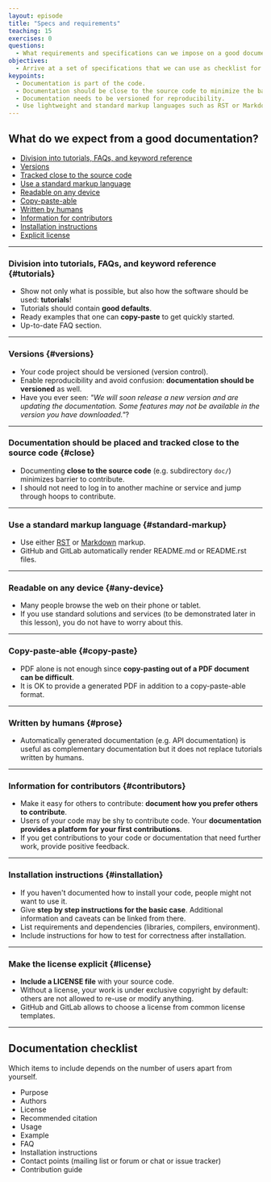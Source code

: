 ```yaml
---
layout: episode
title: "Specs and requirements"
teaching: 15
exercises: 0
questions:
  - What requirements and specifications can we impose on a good documentation?
objectives:
  - Arrive at a set of specifications that we can use as checklist for designing and deploying code documentation.
keypoints:
  - Documentation is part of the code.
  - Documentation should be close to the source code to minimize the barrier to contribute.
  - Documentation needs to be versioned for reproducibility.
  - Use lightweight and standard markup languages such as RST or Markdown.
---
```


## What do we expect from a good documentation?

- [Division into tutorials, FAQs, and keyword reference](#tutorials)
- [Versions](#versions)
- [Tracked close to the source code](#close)
- [Use a standard markup language](#standard-markup)
- [Readable on any device](#any-device)
- [Copy-paste-able](#copy-paste)
- [Written by humans](#prose)
- [Information for contributors](#contributors)
- [Installation instructions](#installation)
- [Explicit license](#license)

---

### Division into tutorials, FAQs, and keyword reference {#tutorials}

- Show not only what is possible, but also how the software should be used: **tutorials**!
- Tutorials should contain **good defaults**.
- Ready examples that one can **copy-paste** to get quickly started.
- Up-to-date FAQ section.

---

### Versions {#versions}

- Your code project should be versioned (version control).
- Enable reproducibility and avoid confusion: **documentation should be versioned** as well.
- Have you ever seen: *"We will soon release a new version and are updating the documentation.
  Some features may not be available in the version you have downloaded."*?

---

### Documentation should be placed and tracked close to the source code {#close}

- Documenting **close to the source code** (e.g. subdirectory ``doc/``) minimizes barrier to contribute.
- I should not need to log in to another machine or service and jump through hoops to contribute.

---

### Use a standard markup language {#standard-markup}

- Use either
  [RST](http://docutils.sourceforge.net/rst.html) or
  [Markdown](http://daringfireball.net/projects/markdown/) markup.
- GitHub and GitLab automatically render README.md or README.rst files.

---

### Readable on any device {#any-device}

- Many people browse the web on their phone or tablet.
- If you use standard solutions and services (to be demonstrated later in this
  lesson), you do not have to worry about this.

---

### Copy-paste-able {#copy-paste}

- PDF alone is not enough since **copy-pasting out of a PDF document can be difficult**.
- It is OK to provide a generated PDF in addition to a copy-paste-able format.

---

### Written by humans {#prose}

- Automatically generated documentation (e.g. API documentation) is useful as
  complementary documentation but it does not replace tutorials written by
  humans.

---

### Information for contributors {#contributors}

- Make it easy for others to contribute: **document how you prefer others to contribute**.
- Users of your code may be shy to contribute code.
  Your **documentation provides a platform for your first contributions**.
- If you get contributions to your code or documentation that need further work, provide positive feedback.

---

### Installation instructions {#installation}

- If you haven't documented how to install your code, people might not want to use it.
- Give **step by step instructions for the basic case**.
  Additional information and caveats can be linked from there.
- List requirements and dependencies (libraries, compilers, environment).
- Include instructions for how to test for correctness after installation.

---

### Make the license explicit {#license}

- **Include a LICENSE file** with your source code.
- Without a license, your work is under exclusive copyright by default:
  others are not allowed to re-use or modify anything.
- GitHub and GitLab allows to choose a license from common license templates.

---

## Documentation checklist

Which items to include depends on the number of users apart from yourself.

- Purpose
- Authors
- License
- Recommended citation
- Usage
- Example
- FAQ
- Installation instructions
- Contact points (mailing list or forum or chat or issue tracker)
- Contribution guide
